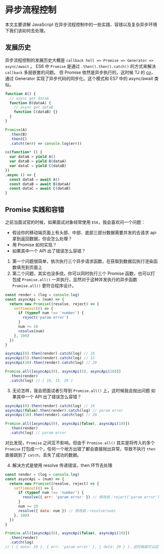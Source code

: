 # 异步流程控制

本文主要讲解 JavaScript 在异步流程控制中的一些实践、容错以及复杂异步环境下我们该如何去处理。

## 发展历史

异步流程控制的发展历史大概是 `callback hell => Promise => Generator => async/await` 。
ES6 中 `Promise` 是通过 `.then().then().catch()` 的方式来解决 `callback` 多层嵌套的问题。 但 Promise 依然是异步执行的，这时候 TJ 的 [co](https://github.com/tj/co)，通过 Generator 实现了异步代码的同步化。这个模式和 ES7 中的 async/await 类似。

```javascript
function A() {
  // async get dataA
  function B(dataA) {
    // async get dataB
    function C(dataB) {}
  }
}

Promise(A)
  .then(B)
  .then(C)
  .catch((err) => console.log(err))

co(function* () {
  var dataA = yield A()
  var dataB = yield B(dataA)
  var dataC = yield C(dataB)
})
;async () => {
  const dataA = await A()
  const dataB = await B(dataA)
  const dataC = await C(dataB)
}
```

## Promise 实践和容错

之前当面试官的时候，如果面试对象经常使用 `ES6`，我会喜欢问一个问题：

- 假设你的移动端页面上有头部、中部、底部三部分数据需要并发的去请求 api 拿到返回数据，你会怎么处理？
- 用 Promise 如何实现？
- 如果其中一个 API 出了错误怎么容错？

1. 第一个问题很简单，依次执行三个异步请求函数，在获取到数据后执行渲染函数填充到页面上
2. 第二个问题，其实也没多绕，你可以同时执行三个 Promise 函数，也可以打包成 `Promise.all()` 一并执行，显然对于这种并发执行的异步函数 `Promise.all()` 更符合程序设计。

```javascript
const render = (log = console.log)
const asyncApi = (num) => {
  return new Promise((resolve, reject) => {
    setTimeout(() => {
      if (typeof num !== 'number') {
        reject('param error')
      }
      num += 10
      resolve(num)
    }, 100)
  })
}

asyncApi(0).then(render).catch(log) // 10
asyncApi(5).then(render).catch(log) // 15
asyncApi(10).then(render).catch(log) // 20

Promise.all([asyncApi(0), asyncApi(5), asyncApi(10)])
  .then(render)
  .catch(log) // [ 10, 15, 20 ]
```

3. 无论怎样，我会把面试者引导到 `Promise.all()` 上，这时候我会抛出问题 如果其中一个 API 出了错误怎么容错？

```javascript
asyncApi(0).then(render).catch(log) // 10
asyncApi(false).then(render).catch(log) // param error
asyncApi(10).then(render).catch(log) // 20

Promise.all([asyncApi(0), asyncApi(false), asyncApi(10)])
  .then(render)
  .catch(log) // param error
```

对比发现，`Promise` 之间互不影响。但由于 `Promise.all()` 其实是将传入的多个 `Promise` 打包成一个，任何一个地方出错了都会直接抛出异常，导致不执行 `then` 直接跳到了 `catch`，丢失了成功的数据。

4. 解决方式是使用 resolve 传递错误，then 环节去处理

```javascript
const render = (log = console.log)
const asyncApi = (num) => {
  return new Promise((resolve, reject) => {
    setTimeout(() => {
      if (typeof num !== 'number') {
        resolve({ err: 'param error' }) // 修改前：reject('param error')
      }
      num += 10
      resolve({ data: num }) // 修改前：resolve(num)
    }, 100)
  })
}

Promise.all([asyncApi(0), asyncApi(false), asyncApi(10)])
  .then(render)
  .catch(log)
// [ { data: 10 }, { err: 'param error' }, { data: 20 } ]，这时候就可以区分处理了
```
